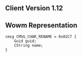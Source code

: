 ## Client Version 1.12

## Wowm Representation
```rust,ignore
cmsg CMSG_CHAR_RENAME = 0x02C7 {
    Guid guid;    
    CString name;    
}

```
